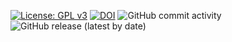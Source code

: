 [![License: GPL v3](https://img.shields.io/badge/License-GPLv3-blue.svg)](https://www.gnu.org/licenses/gpl-3.0)
[![DOI](https://zenodo.org/badge/689260336.svg)](https://zenodo.org/doi/10.5281/zenodo.10630730)
![GitHub commit activity](https://img.shields.io/github/commit-activity/m/ajinkya-kulkarni/PyOrganoIDNet)
![GitHub release (latest by date)](https://img.shields.io/github/v/release/ajinkya-kulkarni/PyOrganoIDNet)

